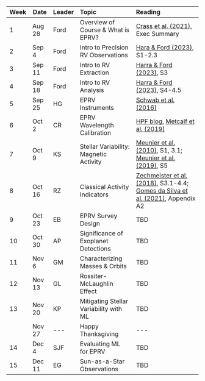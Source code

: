| Week | Date   | Leader | Topic | Reading | 
| ---- | ------ | --------- |:-------------------------------- |:------- |
|  1   | Aug 28 | Ford      | Overview of Course & What is EPRV? | [Crass et al. (2021)]((https://ui.adsabs.harvard.edu/abs/2021arXiv210714291C/abstract)), Exec Summary | 
|  2   | Sep 4  | Ford      | Intro to Precision RV Observations | [Hara & Ford (2023)](https://ui.adsabs.harvard.edu/abs/2023AnRSA..10..623H/abstract), S1-2.3 |  
|  3   | Sep 11 | Ford      | Intro to RV Extraction | [Harra & Ford (2023)](https://ui.adsabs.harvard.edu/abs/2023AnRSA..10..623H/abstract), S3 |  
|  4   | Sep 18 | Ford      | Intro to RV Analysis | [Harra & Ford (2023)](https://ui.adsabs.harvard.edu/abs/2023AnRSA..10..623H/abstract), S4-4.5 |  
|  5   | Sep 25 | HG        | EPRV Instruments | [Schwab et al. (2016)](https://ntrs.nasa.gov/api/citations/20180004146/downloads/20180004146.pdf) | 
|  6   | Oct 2  | CR        | EPRV Wavelength Calibration | [HPF blog](https://hpf.psu.edu/2019/02/19/the-hpf-astro-comb/), [Metcalf et al. (2019)](https://doi.org/10.1364/OPTICA.6.000233) |  
|  7   | Oct 9  | KS        | Stellar Variability: Magnetic Activity | [Meunier et al. (2010)](https://ui.adsabs.harvard.edu/abs/2010A%26A...512A..39M/abstract), S1, 3.1; [Meunier et al. (2019)](https://ui.adsabs.harvard.edu/abs/2019A%26A...632A..81M/abstract), S5 |
|  8   | Oct 16 | RZ        | Classical Activity Indicators | [Zechmeister et al. (2018)](https://ui.adsabs.harvard.edu/abs/2018A%26A...609A..12Z/abstract), S3.1-4.4; [Gomes da Silva et al. (2021)](https://ui.adsabs.harvard.edu/abs/2021A%26A...646A..77G/abstract), Appendix A2 |
|  9   | Oct 23 | EB        | EPRV Survey Design | TBD |
| 10   | Oct 30 | AP        | Significance of Exoplanet Detections | TBD | 
| 11   | Nov 6  | GM        | Characterizing Masses & Orbits | TBD | 
| 12   | Nov 13 | GL        | Rossiter-McLaughlin Effect | TBD | 
| 13   | Nov 20 | KP        | Mitigating Stellar Variability with ML | TBD | 
|      | Nov 27 | ---       | Happy Thanksgiving | --- |  
| 14   | Dec 4  | SJF       | Evaluating ML for EPRV | TBD | 
| 15   | Dec 11 | EG        | Sun-as-a-Star Observations | TBD | 


